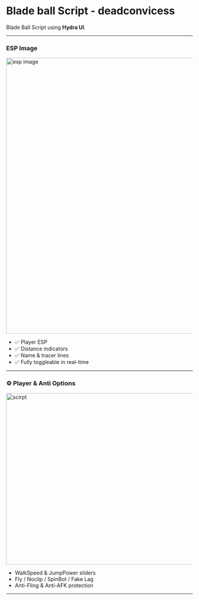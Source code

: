 # Blade ball Script - deadconvicess

 Blade Ball Script using **Hydra UI**.

---



###  ESP Image




<img width="882" height="746" alt="esp image" src="https://github.com/user-attachments/assets/6ac2c8b3-2444-476d-b036-3123eb2fd357" />





- ✅ Player ESP  
- ✅ Distance indicators  
- ✅ Name & tracer lines  
- ✅ Fully toggleable in real-time

---












### ⚙️ Player & Anti Options



<img width="807" height="463" alt="scirpt" src="https://github.com/user-attachments/assets/1ae816d9-1bec-4e86-ba41-fc7942cdbc16" />




- WalkSpeed & JumpPower sliders  
- Fly / Noclip / SpinBot / Fake Lag  
-  Anti-Fling & Anti-AFK protection  
---

